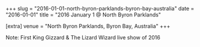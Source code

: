 +++
slug = "2016-01-01-north-byron-parklands-byron-bay-australia"
date = "2016-01-01"
title = "2016 January 1 @ North Byron Parklands"

[extra]
venue = "North Byron Parklands, Byron Bay, Australia"
+++

Note: First King Gizzard & The Lizard Wizard live show of 2016

